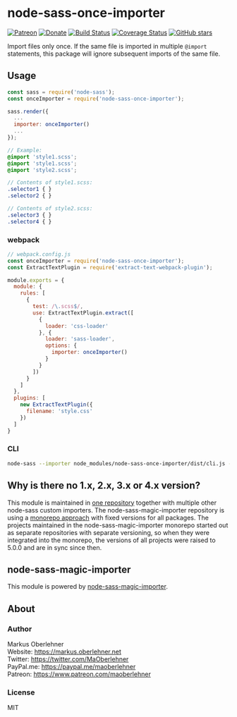 # node-sass-once-importer

[![Patreon](https://img.shields.io/badge/patreon-donate-blue.svg)](https://www.patreon.com/maoberlehner)
[![Donate](https://img.shields.io/badge/Donate-PayPal-blue.svg)](https://paypal.me/maoberlehner)
[![Build Status](https://travis-ci.org/maoberlehner/node-sass-magic-importer.svg?branch=master)](https://travis-ci.org/maoberlehner/node-sass-magic-importer)
[![Coverage Status](https://coveralls.io/repos/github/maoberlehner/node-sass-magic-importer/badge.svg?branch=master)](https://coveralls.io/github/maoberlehner/node-sass-magic-importer?branch=master)
[![GitHub stars](https://img.shields.io/github/stars/maoberlehner/node-sass-magic-importer.svg?style=social&label=Star)](https://github.com/maoberlehner/node-sass-magic-importer)

Import files only once. If the same file is imported in multiple `@import` statements, this package will ignore subsequent imports of the same file.

## Usage

```js
const sass = require('node-sass');
const onceImporter = require('node-sass-once-importer');

sass.render({
  ...
  importer: onceImporter()
  ...
});
```

```scss
// Example:
@import 'style1.scss';
@import 'style1.scss';
@import 'style2.scss';
```

```scss
// Contents of style1.scss:
.selector1 { }
.selector2 { }

// Contents of style2.scss:
.selector3 { }
.selector4 { }
```

### webpack

```js
// webpack.config.js
const onceImporter = require('node-sass-once-importer');
const ExtractTextPlugin = require('extract-text-webpack-plugin');

module.exports = {
  module: {
    rules: [
      {
        test: /\.scss$/,
        use: ExtractTextPlugin.extract([
          {
            loader: 'css-loader'
          }, {
            loader: 'sass-loader',
            options: {
              importer: onceImporter()
            }
          }
        ])
      }
    ]
  },
  plugins: [
    new ExtractTextPlugin({
      filename: 'style.css'
    })
  ]
}
```

### CLI

```bash
node-sass --importer node_modules/node-sass-once-importer/dist/cli.js -o dist src/index.scss
```

## Why is there no 1.x, 2.x, 3.x or 4.x version?

This module is maintained in [one repository](https://github.com/maoberlehner/node-sass-magic-importer) together with multiple other node-sass custom importers. The node-sass-magic-importer repository is using a [monorepo approach](https://medium.com/@maoberlehner/monorepos-in-the-wild-33c6eb246cb9) with fixed versions for all packages. The projects maintained in the node-sass-magic-importer monorepo started out as separate repositories with separate versioning, so when they were integrated into the monorepo, the versions of all projects were raised to 5.0.0 and are in sync since then.

## node-sass-magic-importer

This module is powered by [node-sass-magic-importer](https://github.com/maoberlehner/node-sass-magic-importer).

## About

### Author

Markus Oberlehner  
Website: https://markus.oberlehner.net  
Twitter: https://twitter.com/MaOberlehner  
PayPal.me: https://paypal.me/maoberlehner  
Patreon: https://www.patreon.com/maoberlehner

### License

MIT
